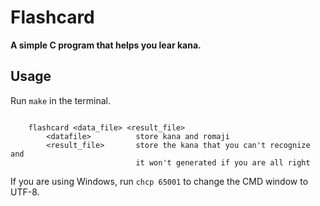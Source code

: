 # Flashcard

__A simple C program that helps you lear kana.__

## Usage

Run `make` in the terminal.

```

    flashcard <data_file> <result_file>
        <datafile>          store kana and romaji
        <result_file>       store the kana that you can't recognize and 
                            it won't generated if you are all right
```

If you are using Windows, run `chcp 65001` to change the CMD window to UTF-8.
